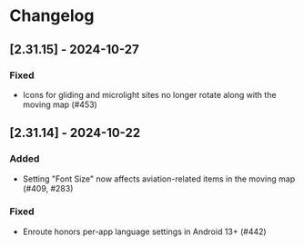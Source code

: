 # Changelog

## [2.31.15] - 2024-10-27

### Fixed
- Icons for gliding and microlight sites no longer rotate along with the moving map (#453)


## [2.31.14] - 2024-10-22

### Added
- Setting "Font Size" now affects aviation-related items in the moving map (#409, #283)

### Fixed
- Enroute honors per-app language settings in Android 13+ (#442)
